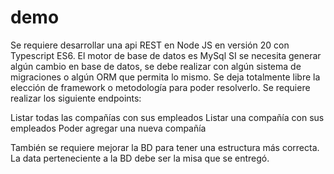 # demo

Se requiere desarrollar una api REST en Node JS en versión 20 con Typescript ES6.
El motor de base de datos es MySql
SI se necesita generar algún cambio en base de datos, se debe realizar con algún sistema de migraciones o algún ORM que permita lo mismo.
Se deja totalmente libre la elección de framework o metodología para poder resolverlo.
Se requiere realizar los siguiente endpoints:

Listar todas las compañías con sus empleados
Listar una compañía con sus empleados
Poder agregar una nueva compañía 


También se requiere mejorar la BD para tener una estructura más correcta. La data perteneciente a la BD debe ser la misa que se entregó.
